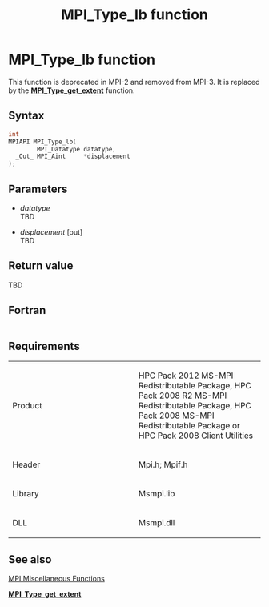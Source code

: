 ﻿---
title: MPI_Type_lb function
TOCTitle: MPI_Type_lb function
ms:assetid: d9cc896e-ed0f-4625-94cd-c59a95da1705
ms:mtpsurl: https://msdn.microsoft.com/en-us/library/Dn520577(v=VS.85)
ms:contentKeyID: 59361048
ms.date: 03/28/2018
mtps_version: v=VS.85
f1_keywords:
- MPI_TYPE_LB
- mpif/MPI_Type_lb
- mpi/MPI_TYPE_LB
dev_langs:
- C++
- C
---

# MPI\_Type\_lb function

This function is deprecated in MPI-2 and removed from MPI-3. It is replaced by the [**MPI\_Type\_get\_extent**](mpi-type-get-extent-function.md) function.

## Syntax

``` c++
int
MPIAPI MPI_Type_lb(
        MPI_Datatype datatype,
  _Out_ MPI_Aint     *displacement
);
```

## Parameters

  - *datatype*  
    TBD

  - *displacement* \[out\]  
    TBD

## Return value

TBD

## Fortran

``` 
```

## Requirements

<table>
<colgroup>
<col style="width: 50%" />
<col style="width: 50%" />
</colgroup>
<tbody>
<tr class="odd">
<td><p>Product</p></td>
<td><p>HPC Pack 2012 MS-MPI Redistributable Package, HPC Pack 2008 R2 MS-MPI Redistributable Package, HPC Pack 2008 MS-MPI Redistributable Package or HPC Pack 2008 Client Utilities</p></td>
</tr>
<tr class="even">
<td><p>Header</p></td>
<td>Mpi.h;
Mpif.h</td>
</tr>
<tr class="odd">
<td><p>Library</p></td>
<td>Msmpi.lib</td>
</tr>
<tr class="even">
<td><p>DLL</p></td>
<td>Msmpi.dll</td>
</tr>
</tbody>
</table>


## See also

[MPI Miscellaneous Functions](mpi-miscellaneous-functions.md)

[**MPI\_Type\_get\_extent**](mpi-type-get-extent-function.md)

